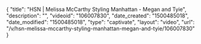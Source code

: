 {
    "title": "HSN | Melissa McCarthy Styling Manhattan - Megan and Tyie",
    "description": "",
    "videoid": "106007830",
    "date_created": "1500485018",
    "date_modified": "1500485018",
    "type": "captivate",
    "layout": "video",
    "url": "\/v\/hsn-melissa-mccarthy-styling-manhattan-megan-and-tyie\/106007830"
}